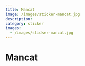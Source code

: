 ```yaml
---
title: Mancat
image: /images/sticker-mancat.jpg
description:
category: sticker
images:
  - /images/sticker-mancat.jpg
---
```


# Mancat
